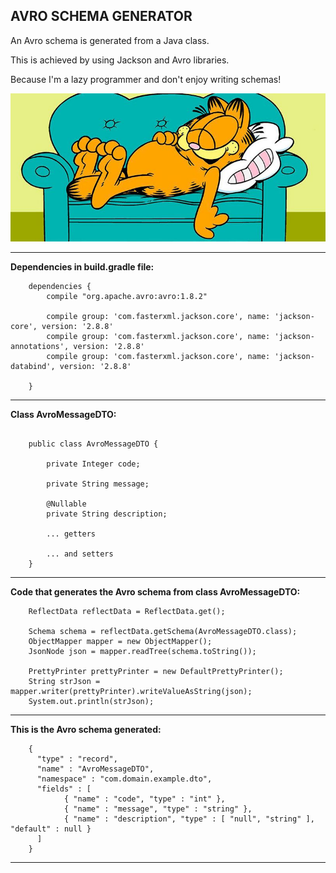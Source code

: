 AVRO SCHEMA GENERATOR
--------------------------------------------------------------

An Avro schema is generated from a Java class.

This is achieved by using Jackson and Avro libraries.

Because I'm a lazy programmer and don't enjoy writing schemas!

![Dev](screenshots/garfield.jpg)

--------------------------------------------------------------

**Dependencies in build.gradle file:**

```
    dependencies {
        compile "org.apache.avro:avro:1.8.2"
    
        compile group: 'com.fasterxml.jackson.core', name: 'jackson-core', version: '2.8.8'
        compile group: 'com.fasterxml.jackson.core', name: 'jackson-annotations', version: '2.8.8'
        compile group: 'com.fasterxml.jackson.core', name: 'jackson-databind', version: '2.8.8'
    
    }

```
--------------------------------------------------------------

**Class AvroMessageDTO:**

```

    public class AvroMessageDTO {
    
        private Integer code;
    
        private String message;
    
        @Nullable
        private String description;
    
        ... getters
        
        ... and setters
    }

```

--------------------------------------------------------------

**Code that generates the Avro schema from class AvroMessageDTO:**

```
    ReflectData reflectData = ReflectData.get();

    Schema schema = reflectData.getSchema(AvroMessageDTO.class);
    ObjectMapper mapper = new ObjectMapper();
    JsonNode json = mapper.readTree(schema.toString());

    PrettyPrinter prettyPrinter = new DefaultPrettyPrinter();
    String strJson = mapper.writer(prettyPrinter).writeValueAsString(json);
    System.out.println(strJson);
```

--------------------------------------------------------------

**This is the Avro schema generated:**

```
    {
      "type" : "record",
      "name" : "AvroMessageDTO",
      "namespace" : "com.domain.example.dto",
      "fields" : [ 
            { "name" : "code", "type" : "int" }, 
            { "name" : "message", "type" : "string" }, 
            { "name" : "description", "type" : [ "null", "string" ], "default" : null } 
      ]
    }
```


--------------------------------------------------------------


